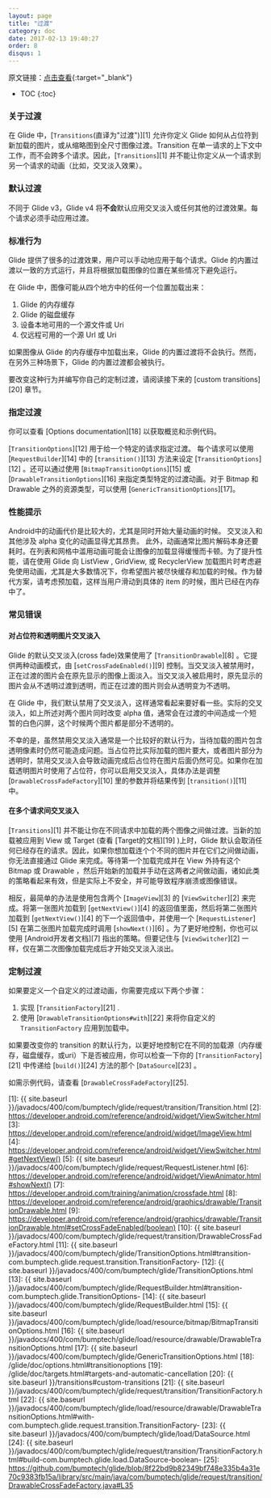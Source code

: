 ```yaml
---
layout: page
title: "过渡"
category: doc
date: 2017-02-13 19:40:27
order: 8
disqus: 1
---
```


原文链接：[点击查看](http://bumptech.github.io/glide/doc/transitions.html){:target="_blank"}

* TOC
{:toc}

### 关于过渡
在 Glide 中，[``Transitions``(直译为"过渡")][1] 允许你定义 Glide 如何从占位符到新加载的图片，或从缩略图到全尺寸图像过渡。Transition 在单一请求的上下文中工作，而不会跨多个请求。因此，[``Transitions``][1] 并不能让你定义从一个请求到另一个请求的动画（比如，交叉淡入效果）。

### 默认过渡
不同于 Glide v3，Glide v4 将**不会**默认应用交叉淡入或任何其他的过渡效果。每个请求必须手动应用过渡。

### 标准行为
Glide 提供了很多的过渡效果，用户可以手动地应用于每个请求。Glide 的内置过渡以一致的方式运行，并且将根据加载图像的位置在某些情况下避免运行。

在 Glide 中，图像可能从四个地方中的任何一个位置加载出来：

1. Glide 的内存缓存
2. Glide 的磁盘缓存
3. 设备本地可用的一个源文件或 Uri
4. 仅远程可用的一个源 Url 或 Uri

如果图像从 Glide 的内存缓存中加载出来，Glide 的内置过渡将不会执行。然而，在另外三种场景下，Glide 的内置过渡都会被执行。

要改变这种行为并编写你自己的定制过渡，请阅读接下来的 [custom transitions][20] 章节。

### 指定过渡

你可以查看 [Options documentation][18] 以获取概览和示例代码。

[``TransitionOptions``][12] 用于给一个特定的请求指定过渡。 每个请求可以使用 [``RequestBuilder``][14] 中的 [``transition()``][13] 方法来设定 [``TransitionOptions``][12] 。还可以通过使用 [``BitmapTransitionOptions``][15] 或 [``DrawableTransitionOptions``][16] 来指定类型特定的过渡动画。对于 Bitmap 和 Drawable 之外的资源类型，可以使用 [``GenericTransitionOptions``][17]。

### 性能提示
Android中的动画代价是比较大的，尤其是同时开始大量动画的时候。 交叉淡入和其他涉及 alpha 变化的动画显得尤其昂贵。 此外，动画通常比图片解码本身还要耗时。在列表和网格中滥用动画可能会让图像的加载显得缓慢而卡顿。为了提升性能，请在使用 Glide 向 ListView , GridView, 或 RecyclerView 加载图片时考虑避免使用动画，尤其是大多数情况下，你希望图片被尽快缓存和加载的时候。作为替代方案，请考虑预加载，这样当用户滑动到具体的 item 的时候，图片已经在内存中了。

### 常见错误

#### 对占位符和透明图片交叉淡入
Glide 的默认交叉淡入(cross fade)效果使用了 [``TransitionDrawable``][8] 。它提供两种动画模式，由 [``setCrossFadeEnabled()``][9] 控制。当交叉淡入被禁用时，正在过渡的图片会在原先显示的图像上面淡入。当交叉淡入被启用时，原先显示的图片会从不透明过渡到透明，而正在过渡的图片则会从透明变为不透明。

在 Glide 中，我们默认禁用了交叉淡入，这样通常看起来要好看一些。实际的交叉淡入，如上所述对两个图片同时改变 alpha 值，通常会在过渡的中间造成一个短暂的白色闪屏，这个时候两个图片都是部分不透明的。

不幸的是，虽然禁用交叉淡入通常是一个比较好的默认行为，当待加载的图片包含透明像素时仍然可能造成问题。当占位符比实际加载的图片要大，或者图片部分为透明时，禁用交叉淡入会导致动画完成后占位符在图片后面仍然可见。如果你在加载透明图片时使用了占位符，你可以启用交叉淡入，具体办法是调整 [``DrawableCrossFadeFactory``][10] 里的参数并将结果传到 [``transition()``][11] 中。

#### 在多个请求间交叉淡入
[``Transitions``][1] 并不能让你在不同请求中加载的两个图像之间做过渡。当新的加载被应用到 View 或 Target (查看 [Target的文档][19] )上时，Glide 默认会取消任何已经存在的请求。因此，如果你想加载连个个不同的图片并在它们之间做动画，你无法直接通过 Glide 来完成。等待第一个加载完成并在 View 外持有这个 Bitmap 或 Drawable ，然后开始新的加载并手动在这两者之间做动画，诸如此类的策略看起来有效，但是实际上不安全，并可能导致程序崩溃或图像错误。

相反，最简单的办法是使用包含两个 [``ImageView``][3] 的 [``ViewSwitcher``][2] 来完成。将第一张图片加载到 [``getNextView()``][4] 的返回值里面，然后将第二张图片加载到 [``getNextView()``][4] 的下一个返回值中，并使用一个 [``RequestListener``][5] 在第二张图片加载完成时调用 [``showNext()``][6] 。为了更好地控制，你也可以使用 [Android开发者文档][7] 指出的策略。但要记住与 [``ViewSwitcher``][2] 一样，仅在第二次图像加载完成后才开始交叉淡入淡出。

### 定制过渡
如果要定义一个自定义的过渡动画，你需要完成以下两个步骤：

1. 实现 [``TransitionFactory``][21] .
2. 使用 [``DrawableTransitionOptions#with``][22] 来将你自定义的 ``TransitionFactory`` 应用到加载中。

如果要改变你的 transition 的默认行为，以更好地控制它在不同的加载源（内存缓存，磁盘缓存，或uri）下是否被应用，你可以检查一下你的 [``TransitionFactory``][21] 中传递给 [``build()``][24] 方法的那个 [``DataSource``][23] 。

如需示例代码，请查看 [``DrawableCrossFadeFactory``][25].

[1]: {{ site.baseurl }}/javadocs/400/com/bumptech/glide/request/transition/Transition.html
[2]: https://developer.android.com/reference/android/widget/ViewSwitcher.html
[3]: https://developer.android.com/reference/android/widget/ImageView.html
[4]: https://developer.android.com/reference/android/widget/ViewSwitcher.html#getNextView()
[5]: {{ site.baseurl }}/javadocs/400/com/bumptech/glide/request/RequestListener.html
[6]: https://developer.android.com/reference/android/widget/ViewAnimator.html#showNext()
[7]: https://developer.android.com/training/animation/crossfade.html
[8]: https://developer.android.com/reference/android/graphics/drawable/TransitionDrawable.html
[9]: https://developer.android.com/reference/android/graphics/drawable/TransitionDrawable.html#setCrossFadeEnabled(boolean)
[10]: {{ site.baseurl }}/javadocs/400/com/bumptech/glide/request/transition/DrawableCrossFadeFactory.html
[11]: {{ site.baseurl }}/javadocs/400/com/bumptech/glide/TransitionOptions.html#transition-com.bumptech.glide.request.transition.TransitionFactory-
[12]: {{ site.baseurl }}/javadocs/400/com/bumptech/glide/TransitionOptions.html
[13]: {{ site.baseurl }}/javadocs/400/com/bumptech/glide/RequestBuilder.html#transition-com.bumptech.glide.TransitionOptions-
[14]: {{ site.baseurl }}/javadocs/400/com/bumptech/glide/RequestBuilder.html
[15]: {{ site.baseurl }}/javadocs/400/com/bumptech/glide/load/resource/bitmap/BitmapTransitionOptions.html
[16]: {{ site.baseurl }}/javadocs/400/com/bumptech/glide/load/resource/drawable/DrawableTransitionOptions.html
[17]: {{ site.baseurl }}/javadocs/400/com/bumptech/glide/GenericTransitionOptions.html
[18]: /glide/doc/options.html#transitionoptions
[19]: /glide/doc/targets.html#targets-and-automatic-cancellation
[20]: {{ site.baseurl }}/transitions#custom-transitions
[21]: {{ site.baseurl }}/javadocs/400/com/bumptech/glide/request/transition/TransitionFactory.html
[22]: {{ site.baseurl }}/javadocs/400/com/bumptech/glide/load/resource/drawable/DrawableTransitionOptions.html#with-com.bumptech.glide.request.transition.TransitionFactory-
[23]: {{ site.baseurl }}/javadocs/400/com/bumptech/glide/load/DataSource.html
[24]: {{ site.baseurl }}/javadocs/400/com/bumptech/glide/request/transition/TransitionFactory.html#build-com.bumptech.glide.load.DataSource-boolean-
[25]: https://github.com/bumptech/glide/blob/8f22bd9b82349bf748e335b4a31e70c9383fb15a/library/src/main/java/com/bumptech/glide/request/transition/DrawableCrossFadeFactory.java#L35 

